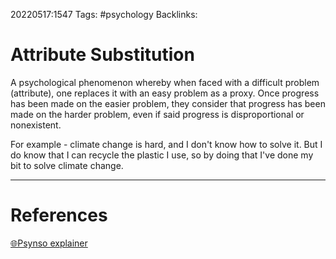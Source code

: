 20220517:1547
Tags: #psychology 
Backlinks:
# Attribute Substitution
A psychological phenomenon whereby when faced with a difficult problem (attribute), one replaces it with an easy problem as a proxy. Once progress has been made on the easier problem, they consider that progress has been made on the harder problem, even if said progress is disproportional or nonexistent.

For example - climate change is hard, and I don't know how to solve it. But I do know that I can recycle the plastic I use, so by doing that I've done my bit to solve climate change.

---
# References
[🌐Psynso explainer](https://psynso.com/attribute-substitution/)